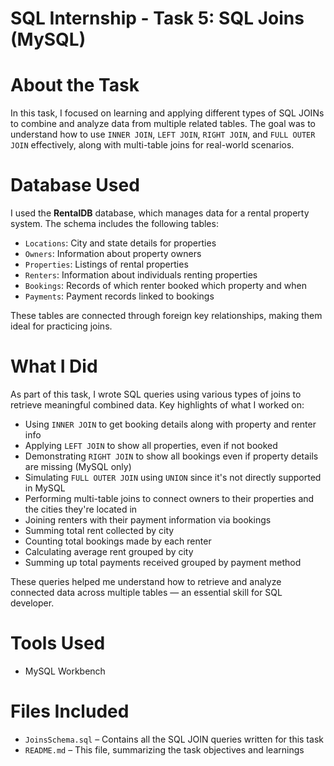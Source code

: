 # SQL Internship - Task 5: SQL Joins (MySQL)

# About the Task
In this task, I focused on learning and applying different types of SQL JOINs to combine and analyze data from multiple related tables. The goal was to understand how to use `INNER JOIN`, `LEFT JOIN`, `RIGHT JOIN`, and `FULL OUTER JOIN` effectively, along with multi-table joins for real-world scenarios.

# Database Used
I used the **RentalDB** database, which manages data for a rental property system. The schema includes the following tables:

- `Locations`: City and state details for properties
- `Owners`: Information about property owners
- `Properties`: Listings of rental properties
- `Renters`: Information about individuals renting properties
- `Bookings`: Records of which renter booked which property and when
- `Payments`: Payment records linked to bookings

These tables are connected through foreign key relationships, making them ideal for practicing joins.

# What I Did
As part of this task, I wrote SQL queries using various types of joins to retrieve meaningful combined data. Key highlights of what I worked on:

- Using `INNER JOIN` to get booking details along with property and renter info
- Applying `LEFT JOIN` to show all properties, even if not booked
- Demonstrating `RIGHT JOIN` to show all bookings even if property details are missing (MySQL only)
- Simulating `FULL OUTER JOIN` using `UNION` since it's not directly supported in MySQL
- Performing multi-table joins to connect owners to their properties and the cities they're located in
- Joining renters with their payment information via bookings
- Summing total rent collected by city
- Counting total bookings made by each renter
- Calculating average rent grouped by city
- Summing up total payments received grouped by payment method

These queries helped me understand how to retrieve and analyze connected data across multiple tables — an essential skill for SQL developer.

# Tools Used
- MySQL Workbench

# Files Included
- `JoinsSchema.sql` – Contains all the SQL JOIN queries written for this task
- `README.md` – This file, summarizing the task objectives and learnings
